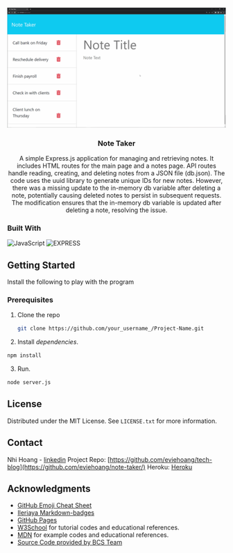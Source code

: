 <div align="center">
  
  ![](public/assets/images/11-express-homework-demo.gif)

  <h3 align="center">Note Taker</h3>

  <p align="center">
A simple Express.js application for managing and retrieving notes. It includes HTML routes for the main page and a notes page. API routes handle reading, creating, and deleting notes from a JSON file (db.json). The code uses the uuid library to generate unique IDs for new notes. However, there was a missing update to the in-memory db variable after deleting a note, potentially causing deleted notes to persist in subsequent requests. The modification ensures that the in-memory db variable is updated after deleting a note, resolving the issue.
  </p>

</div>


### Built With

![JavaScript](https://img.shields.io/badge/javascript-%23323330.svg?style=for-the-badge&logo=javascript&logoColor=%23F7DF1E)
![EXPRESS](https://img.shields.io/badge/EXPRESS-blue?style=for-the-badge)



<!-- GETTING STARTED -->
## Getting Started

Install the following to play with the program

### Prerequisites
1. Clone the repo
   ```sh
   git clone https://github.com/your_username_/Project-Name.git
   ```
2. Install <i>dependencies</i>.
  ```sh
  npm install
  ```

3. Run.
  ```sh
  node server.js
  ```

<!-- LICENSE -->
## License

Distributed under the MIT License. See `LICENSE.txt` for more information.

<!-- CONTACT -->
## Contact

Nhi Hoang - [linkedin](https://www.linkedin.com/in/ynhihoang/)
Project Repo: [https://github.com/eviehoang/tech-blog](https://github.com/eviehoang/note-taker/)
Heroku: [Heroku](https://evie-note-taker-071f3e8ace6d.herokuapp.com/)


<!-- ACKNOWLEDGMENTS -->
## Acknowledgments

* [GitHub Emoji Cheat Sheet](https://www.webpagefx.com/tools/emoji-cheat-sheet)
* [Ileriaya Markdown-badges](https://github.com/Ileriayo/markdown-badges)
* [GitHub Pages](https://pages.github.com)
* [W3School](https://w3schools.com/graphics/svg_rect.asp) for tutorial codes and educational references.
* [MDN](https://developer.mozilla.org/en-US/) for example codes and educational references.
* [Source Code provided by BCS Team](https://github.com/coding-boot-camp/fantastic-umbrella)
